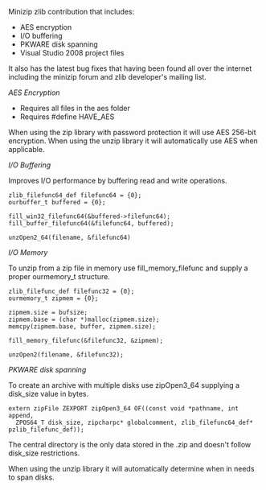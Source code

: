 Minizip zlib contribution that includes:

- AES encryption
- I/O buffering
- PKWARE disk spanning
- Visual Studio 2008 project files

It also has the latest bug fixes that having been found all over the internet including the minizip forum and zlib developer's mailing list.

*AES Encryption*

+ Requires all files in the aes folder
+ Requires #define HAVE_AES

When using the zip library with password protection it will use AES 256-bit encryption. 
When using the unzip library it will automatically use AES when applicable. 

*I/O Buffering*

Improves I/O performance by buffering read and write operations.
```
zlib_filefunc64_def filefunc64 = {0};
ourbuffer_t buffered = {0};
    
fill_win32_filefunc64(&buffered->filefunc64);
fill_buffer_filefunc64(&filefunc64, buffered);
    
unzOpen2_64(filename, &filefunc64)
```

*I/O Memory*

To unzip from a zip file in memory use fill_memory_filefunc and supply a proper ourmemory_t structure.
```
zlib_filefunc_def filefunc32 = {0};
ourmemory_t zipmem = {0};

zipmem.size = bufsize;
zipmem.base = (char *)malloc(zipmem.size);
memcpy(zipmem.base, buffer, zipmem.size);
    
fill_memory_filefunc(&filefunc32, &zipmem);

unzOpen2(filename, &filefunc32);
```

*PKWARE disk spanning*

To create an archive with multiple disks use zipOpen3_64 supplying a disk_size value in bytes.

```
extern zipFile ZEXPORT zipOpen3_64 OF((const void *pathname, int append, 
  ZPOS64_T disk_size, zipcharpc* globalcomment, zlib_filefunc64_def* pzlib_filefunc_def));
```
The central directory is the only data stored in the .zip and doesn't follow disk_size restrictions.

When using the unzip library it will automatically determine when in needs to span disks.
